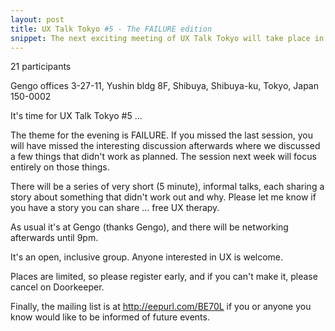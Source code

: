 ```yaml
---
layout: post
title: UX Talk Tokyo #5 - The FAILURE edition
snippet: The next exciting meeting of UX Talk Tokyo will take place in a couple of weeks. And again Gengo ...
---
```

21 participants

Gengo offices 3-27-11, Yushin bldg 8F, Shibuya, Shibuya-ku, Tokyo, Japan 150-0002

It's time for UX Talk Tokyo #5 ...

The theme for the evening is FAILURE. If you missed the last session, you will have missed the interesting discussion afterwards where we discussed a few things that didn't work as planned. The session next week will focus entirely on those things.

There will be a series of very short (5 minute), informal talks, each sharing a story about something that didn't work out and why. Please let me know if you have a story you can share ... free UX therapy.

As usual it's at Gengo (thanks Gengo), and there will be networking afterwards until 9pm.

It's an open, inclusive group. Anyone interested in UX is welcome.

Places are limited, so please register early, and if you can't make it, please cancel on Doorkeeper.

Finally, the mailing list is at http://eepurl.com/BE70L if you or anyone you know would like to be informed of future events.

